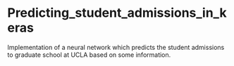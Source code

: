 # Predicting_student_admissions_in_keras
Implementation of a neural network which predicts the student admissions to graduate school at UCLA based on some information.

